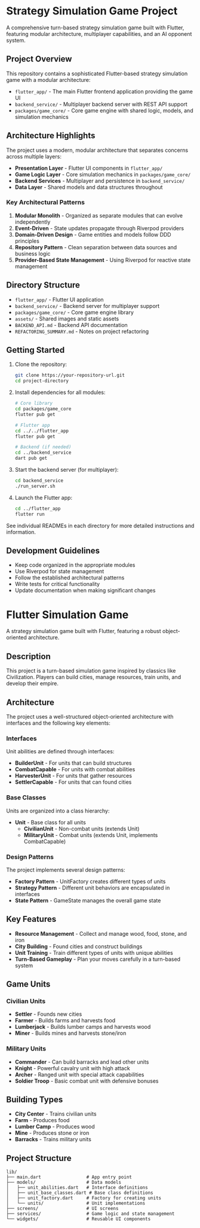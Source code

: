 # Strategy Simulation Game Project

A comprehensive turn-based strategy simulation game built with Flutter, featuring modular architecture, multiplayer capabilities, and an AI opponent system.

## Project Overview

This repository contains a sophisticated Flutter-based strategy simulation game with a modular architecture:

- `flutter_app/` - The main Flutter frontend application providing the game UI
- `backend_service/` - Multiplayer backend server with REST API support
- `packages/game_core/` - Core game engine with shared logic, models, and simulation mechanics

## Architecture Highlights

The project uses a modern, modular architecture that separates concerns across multiple layers:

- **Presentation Layer** - Flutter UI components in `flutter_app/`
- **Game Logic Layer** - Core simulation mechanics in `packages/game_core/`
- **Backend Services** - Multiplayer and persistence in `backend_service/`
- **Data Layer** - Shared models and data structures throughout

### Key Architectural Patterns

1. **Modular Monolith** - Organized as separate modules that can evolve independently
2. **Event-Driven** - State updates propagate through Riverpod providers
3. **Domain-Driven Design** - Game entities and models follow DDD principles
4. **Repository Pattern** - Clean separation between data sources and business logic
5. **Provider-Based State Management** - Using Riverpod for reactive state management

## Directory Structure
- `flutter_app/` - Flutter UI application
- `backend_service/` - Backend server for multiplayer support
- `packages/game_core/` - Core game engine library
- `assets/` - Shared images and static assets
- `BACKEND_API.md` - Backend API documentation
- `REFACTORING_SUMMARY.md` - Notes on project refactoring

## Getting Started

1. Clone the repository:
   ```bash
   git clone https://your-repository-url.git
   cd project-directory
   ```

2. Install dependencies for all modules:
   ```bash
   # Core library
   cd packages/game_core
   flutter pub get
   
   # Flutter app
   cd ../../flutter_app
   flutter pub get
   
   # Backend (if needed)
   cd ../backend_service
   dart pub get
   ```

3. Start the backend server (for multiplayer):
   ```bash
   cd backend_service
   ./run_server.sh
   ```

4. Launch the Flutter app:
   ```bash
   cd ../flutter_app
   flutter run
   ```

See individual READMEs in each directory for more detailed instructions and information.

## Development Guidelines

- Keep code organized in the appropriate modules
- Use Riverpod for state management
- Follow the established architectural patterns
- Write tests for critical functionality
- Update documentation when making significant changes

# Flutter Simulation Game

A strategy simulation game built with Flutter, featuring a robust object-oriented architecture.

## Description

This project is a turn-based simulation game inspired by classics like Civilization. Players can build cities, manage resources, train units, and develop their empire.

## Architecture

The project uses a well-structured object-oriented architecture with interfaces and the following key elements:

### Interfaces

Unit abilities are defined through interfaces:

- **BuilderUnit** - For units that can build structures
- **CombatCapable** - For units with combat abilities
- **HarvesterUnit** - For units that gather resources
- **SettlerCapable** - For units that can found cities

### Base Classes

Units are organized into a class hierarchy:

- **Unit** - Base class for all units
  - **CivilianUnit** - Non-combat units (extends Unit)
  - **MilitaryUnit** - Combat units (extends Unit, implements CombatCapable)

### Design Patterns

The project implements several design patterns:

- **Factory Pattern** - UnitFactory creates different types of units
- **Strategy Pattern** - Different unit behaviors are encapsulated in interfaces
- **State Pattern** - GameState manages the overall game state

## Key Features

- **Resource Management** - Collect and manage wood, food, stone, and iron
- **City Building** - Found cities and construct buildings
- **Unit Training** - Train different types of units with unique abilities
- **Turn-Based Gameplay** - Plan your moves carefully in a turn-based system

## Game Units

### Civilian Units
- **Settler** - Founds new cities
- **Farmer** - Builds farms and harvests food
- **Lumberjack** - Builds lumber camps and harvests wood
- **Miner** - Builds mines and harvests stone/iron

### Military Units
- **Commander** - Can build barracks and lead other units
- **Knight** - Powerful cavalry unit with high attack
- **Archer** - Ranged unit with special attack capabilities
- **Soldier Troop** - Basic combat unit with defensive bonuses

## Building Types
- **City Center** - Trains civilian units
- **Farm** - Produces food
- **Lumber Camp** - Produces wood
- **Mine** - Produces stone or iron
- **Barracks** - Trains military units

## Project Structure

```
lib/
├── main.dart                 # App entry point
├── models/                   # Data models
│   ├── unit_abilities.dart   # Interface definitions
│   ├── unit_base_classes.dart # Base class definitions
│   ├── unit_factory.dart     # Factory for creating units
│   └── units/                # Unit implementations
├── screens/                  # UI screens
├── services/                 # Game logic and state management
└── widgets/                  # Reusable UI components
```
